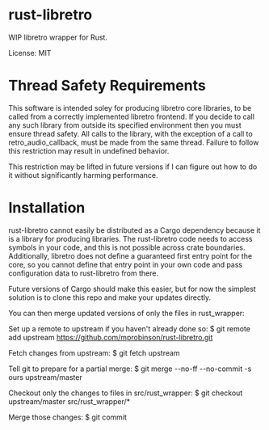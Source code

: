 rust-libretro
=============

WIP libretro wrapper for Rust.

License: MIT

Thread Safety Requirements
==========================
This software is intended soley for producing libretro core libraries, to be
called from a correctly implemented libretro frontend. If you decide to call
any such library from outside its specified environment then you must ensure
thread safety. All calls to the library, with the exception of a call to
retro_audio_callback, must be made from the same thread. Failure to follow this
restriction may result in undefined behavior.

This restriction may be lifted in future versions if I can figure out how to
do it without significantly harming performance.

Installation
============

rust-libretro cannot easily be distributed as a Cargo dependency because it is
a library for producing libraries. The rust-libretro code needs to access symbols
in your code, and this is not possible across crate boundaries. Additionally,
libretro does not define a guaranteed first entry point for the core, so you
cannot define that entry point in your own code and pass configuration data to
rust-libretro from there.

Future versions of Cargo should make this easier, but for now the simplest
solution is to clone this repo and make your updates directly. 

You can then merge updated versions of only the files in rust_wrapper:

Set up a remote to upstream if you haven't already done so:
$ git remote add upstream https://github.com/mprobinson/rust-libretro.git

Fetch changes from upstream:
$ git fetch upstream

Tell git to prepare for a partial merge:
$ git merge --no-ff --no-commit -s ours upstream/master

Checkout only the changes to files in src/rust_wrapper:
$ git checkout upstream/master src/rust_wrapper/*

Merge those changes:
$ git commit
